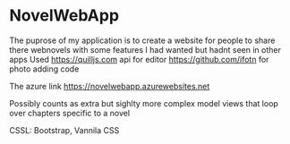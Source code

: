 # NovelWebApp

The puprose of my application is to create a website for people to share there webnovels with some features I had wanted but hadnt seen in other apps
Used https://quilljs.com api for editor
     https://github.com/ifotn for photo adding code

The azure link https://novelwebapp.azurewebsites.net

Possibly counts as extra but sighlty more complex model views that loop over chapters specific to a novel

CSSL: Bootstrap, Vannila CSS
